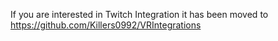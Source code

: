 If you are interested in Twitch Integration it has been moved to https://github.com/Killers0992/VRIntegrations
